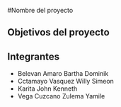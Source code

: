 #Nombre del proyecto
## Objetivos del proyecto

## Integrantes
- Belevan Amaro     Bartha Dominik
- Cctamayo Vasquez  Willy Simeon
- Karita            John Kenneth
- Vega Cuzcano      Zulema Yamile
